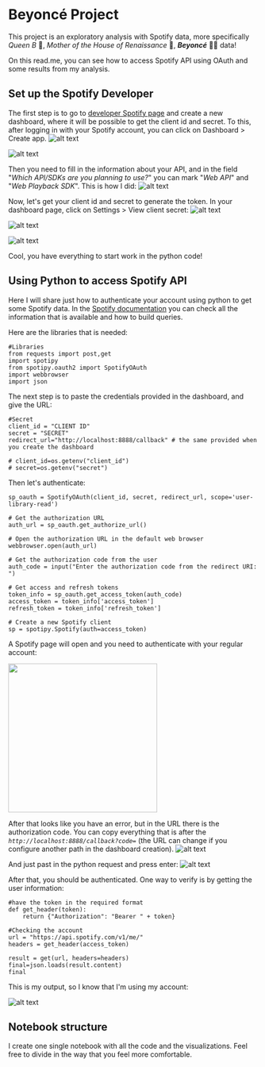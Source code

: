 # Beyoncé Project

This project is an exploratory analysis with Spotify data, more specifically *Queen B* 👑, *Mother of the House of Renaissance* 🪩, __*Beyoncé*__ 👸🏽 data!

On this read.me, you can see how to access Spotify API using OAuth and some results from my analysis.

## Set up the Spotify Developer

The first step is to go to [developer Spotify page](https://developer.spotify.com) and create a new dashboard, where it will be possible to get the client id and secret. To this, after logging in with your Spotify account, you can click on Dashboard > Create app.
![alt text](https://raw.githubusercontent.com/anaandmac/beyonce_project/main/Screenshot%202023-12-27%20at%2022.41.54.png)

![alt text](https://raw.githubusercontent.com/anaandmac/beyonce_project/main/Screenshot%202023-12-29%20at%2020.20.18.png)


Then you need to fill in the information about your API, and in the field "*Which API/SDKs are you planning to use?*" you can mark "*Web API*" and "*Web Playback SDK*". This is how I did:
![alt text](https://raw.githubusercontent.com/anaandmac/beyonce_project/main/Screenshot%202023-12-29%20at%2020.28.25.png)

Now, let's get your client id and secret to generate the token. In your dashboard page, click on Settings > View client secret:
![alt text](https://raw.githubusercontent.com/anaandmac/beyonce_project/main/Screenshot%202023-12-29%20at%2020.30.42.png)

![alt text](https://raw.githubusercontent.com/anaandmac/beyonce_project/main/Screenshot%202023-12-29%20at%2020.32.00.png)

![alt text](https://raw.githubusercontent.com/anaandmac/beyonce_project/main/Screenshot%202023-12-29%20at%2020.32.34.png)

Cool, you have everything to start work in the python code!

## Using Python to access Spotify API

Here I will share just how to authenticate your account using python to get some Spotify data. In the [Spotify documentation](https://developer.spotify.com/documentation/web-api) you can check all the information that is available and how to build queries.

Here are the libraries that is needed:
```
#Libraries
from requests import post,get
import spotipy
from spotipy.oauth2 import SpotifyOAuth
import webbrowser
import json
```

The next step is to paste the credentials provided in the dashboard, and give the URL:
```
#Secret
client_id = "CLIENT ID"
secret = "SECRET"
redirect_url="http://localhost:8888/callback" # the same provided when you create the dashboard

# client_id=os.getenv("client_id")
# secret=os.getenv("secret")
```

Then let's authenticate:
```# Create a Spotify OAuth object
sp_oauth = SpotifyOAuth(client_id, secret, redirect_url, scope='user-library-read')

# Get the authorization URL
auth_url = sp_oauth.get_authorize_url()

# Open the authorization URL in the default web browser
webbrowser.open(auth_url)

# Get the authorization code from the user
auth_code = input("Enter the authorization code from the redirect URI: ")

# Get access and refresh tokens
token_info = sp_oauth.get_access_token(auth_code)
access_token = token_info['access_token']
refresh_token = token_info['refresh_token']

# Create a new Spotify client
sp = spotipy.Spotify(auth=access_token)
```

A Spotify page will open and you need to authenticate with your regular account:

<img src="https://raw.githubusercontent.com/anaandmac/beyonce_project/main/Screenshot%202023-12-29%20at%2021.00.49.png" width="300" class="center">


After that looks like you have an error, but in the URL there is the authorization code. You can copy everything that is after the *`http://localhost:8888/callback?code=`* (the URL can change if you configure another path in the dashboard creation).
![alt text](https://raw.githubusercontent.com/anaandmac/beyonce_project/main/Screenshot%202023-12-29%20at%2021.22.02.png)

And just past in the python request and press enter:
![alt text](https://raw.githubusercontent.com/anaandmac/beyonce_project/main/Screenshot%202023-12-29%20at%2021.22.49.png)


After that, you should be authenticated. One way to verify is by getting the user information:
```
#have the token in the required format
def get_header(token):
    return {"Authorization": "Bearer " + token}

#Checking the account
url = "https://api.spotify.com/v1/me/"
headers = get_header(access_token)

result = get(url, headers=headers)
final=json.loads(result.content)
final
```

This is my output, so I know that I'm using my account:

![alt text](https://raw.githubusercontent.com/anaandmac/beyonce_project/main/Screenshot%202023-12-29%20at%2021.31.29.png)


## Notebook structure

I create one single notebook with all the code and the visualizations. Feel free to divide in the way that you feel more comfortable.

